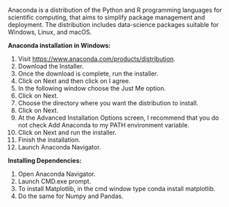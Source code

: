 Anaconda is a distribution of the Python and R programming languages for scientific computing, that aims to simplify package management and deployment. The distribution includes data-science packages suitable for Windows, Linux, and macOS.

**Anaconda installation in Windows:**
1. Visit https://www.anaconda.com/products/distribution.
2. Download the Installer.
3. Once the download is complete, run the installer.
5. Click on Next and then click on I agree.
6. In the following window choose the Just Me option.
7. Click on Next.
8. Choose the directory where you want the distribution to install.
9. Click on Next.
10. At the Advanced Installation Options screen, I recommend that you do not check Add Anaconda to my PATH   environment variable.
11. Click on Next and run the installer.
12. Finish the installation.
13. Launch Anaconda Navigator.


**Installing Dependencies:**
1. Open Anaconda Navigator.
2. Launch CMD.exe prompt.
3. To install Matplotlib, in the cmd window type conda install matplotlib.
4. Do the same for Numpy and Pandas.

